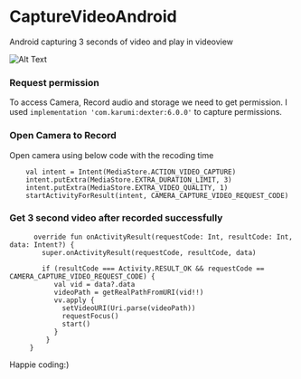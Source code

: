 # CaptureVideoAndroid


Android capturing 3 seconds of video and play in videoview


![Alt Text](https://media.giphy.com/media/XGbIrUBGxU9BJqQxzU/giphy.gif)


### Request permission 
  To access Camera, Record audio and storage we need to get permission.
  I used ```implementation 'com.karumi:dexter:6.0.0'``` to capture permissions.
  
### Open Camera to Record
  Open camera using below code with the recoding time
    
        val intent = Intent(MediaStore.ACTION_VIDEO_CAPTURE)
        intent.putExtra(MediaStore.EXTRA_DURATION_LIMIT, 3)
        intent.putExtra(MediaStore.EXTRA_VIDEO_QUALITY, 1)
        startActivityForResult(intent, CAMERA_CAPTURE_VIDEO_REQUEST_CODE)

### Get 3 second video after recorded successfully
   
          override fun onActivityResult(requestCode: Int, resultCode: Int, data: Intent?) {
            super.onActivityResult(requestCode, resultCode, data)

            if (resultCode === Activity.RESULT_OK && requestCode == CAMERA_CAPTURE_VIDEO_REQUEST_CODE) {
               val vid = data?.data
               videoPath = getRealPathFromURI(vid!!)
               vv.apply {
                 setVideoURI(Uri.parse(videoPath))
                 requestFocus()
                 start()
               }
             }
         }

Happie coding:)
